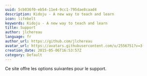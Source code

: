 ```yaml
---
uuid: 5cb036f0-eb54-11e4-9cc1-795dae8caad4
description: Kidoju - A new way to teach and learn
icon: lifebelt
keywords: Kidoju - A new way to teach and learn
title: Support
author: jlchereau
language: fr
author_url: https://github.com/jlchereau
avatar_url: https://avatars.githubusercontent.com/u/2556751?v=3
creation_date: 2015-05-06T16:53:57Z
category: Default
---
```

Ce site offre les options suivantes pour le support.
